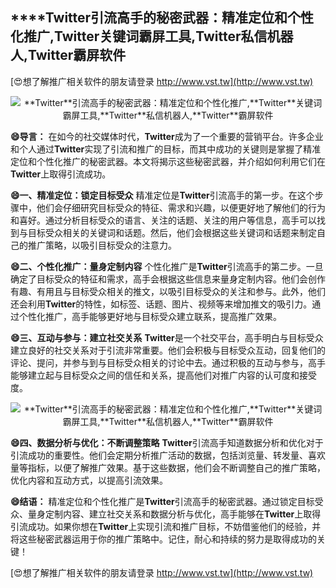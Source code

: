 ## ****Twitter**引流高手的秘密武器：精准定位和个性化推广,**Twitter**关键词霸屏工具,**Twitter**私信机器人,**Twitter**霸屏软件**

[😍想了解推广相关软件的朋友请登录 http://www.vst.tw](http://www.vst.tw)

 <center><img src="https://vst.tw/MP4/tuiguang/png/1.png" alt="**Twitter**引流高手的秘密武器：精准定位和个性化推广,**Twitter**关键词霸屏工具,**Twitter**私信机器人,**Twitter**霸屏软件"></center>

**😄导言：**
在如今的社交媒体时代，**Twitter**成为了一个重要的营销平台。许多企业和个人通过**Twitter**实现了引流和推广的目标，而其中成功的关键则是掌握了精准定位和个性化推广的秘密武器。本文将揭示这些秘密武器，并介绍如何利用它们在**Twitter**上取得引流成功。

**😄一、精准定位：锁定目标受众**
精准定位是**Twitter**引流高手的第一步。在这个步骤中，他们会仔细研究目标受众的特征、需求和兴趣，以便更好地了解他们的行为和喜好。通过分析目标受众的语言、关注的话题、关注的用户等信息，高手可以找到与目标受众相关的关键词和话题。然后，他们会根据这些关键词和话题来制定自己的推广策略，以吸引目标受众的注意力。

**😄二、个性化推广：量身定制内容**
个性化推广是**Twitter**引流高手的第二步。一旦确定了目标受众的特征和需求，高手会根据这些信息来量身定制内容。他们会创作有趣、有用且与目标受众相关的推文，以吸引目标受众的关注和参与。此外，他们还会利用**Twitter**的特性，如标签、话题、图片、视频等来增加推文的吸引力。通过个性化推广，高手能够更好地与目标受众建立联系，提高推广效果。

**😄三、互动与参与：建立社交关系**
**Twitter**是一个社交平台，高手明白与目标受众建立良好的社交关系对于引流非常重要。他们会积极与目标受众互动，回复他们的评论、提问，并参与到与目标受众相关的讨论中去。通过积极的互动与参与，高手能够建立起与目标受众之间的信任和关系，提高他们对推广内容的认可度和接受度。

 <center><img src="https://vst.tw/MP4/tuiguang/png/2.png" alt="**Twitter**引流高手的秘密武器：精准定位和个性化推广,**Twitter**关键词霸屏工具,**Twitter**私信机器人,**Twitter**霸屏软件"></center>

**😄四、数据分析与优化：不断调整策略**
**Twitter**引流高手知道数据分析和优化对于引流成功的重要性。他们会定期分析推广活动的数据，包括浏览量、转发量、喜欢量等指标，以便了解推广效果。基于这些数据，他们会不断调整自己的推广策略，优化内容和互动方式，以提高引流效果。

**😄结语：**
精准定位和个性化推广是**Twitter**引流高手的秘密武器。通过锁定目标受众、量身定制内容、建立社交关系和数据分析与优化，高手能够在**Twitter**上取得引流成功。如果你想在**Twitter**上实现引流和推广目标，不妨借鉴他们的经验，并将这些秘密武器运用于你的推广策略中。记住，耐心和持续的努力是取得成功的关键！

[😍想了解推广相关软件的朋友请登录 http://www.vst.tw](http://www.vst.tw)



